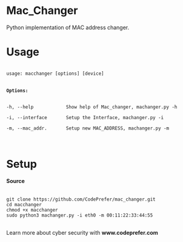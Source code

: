 <h1>Mac_Changer</h1>
</h2>Python implementation of MAC address changer.</h2>


<h1>Usage</h1>
<pre>
<code>
usage: macchanger [options] [device]

<h4>Options:</h4>
-h, --help            Show help of Mac_changer, machanger.py -h <br>
-i, --interface       Setup the Interface, machanger.py -i <interface><br>
-m, --mac_addr.       Setup new MAC_ADDRESS, machanger.py -m <new mac_addr.><br>
</code>
</pre>
<h1>Setup</h1>
<h4>Source</h4>
<pre>
<code>
git clone https://github.com/CodePrefer/mac_changer.git
cd macchanger
chmod +x macchanger
sudo python3 machanger.py -i eth0 -m 00:11:22:33:44:55
</code>
</pre>

<p>Learn more about cyber security with <b>www.codeprefer.com</b><p>

